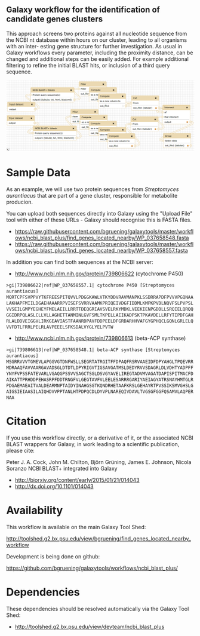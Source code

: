 Galaxy workflow for the identification of candidate genes clusters
------------------------------------------------------------------

This approach screens two proteins against all nucleotide sequence from the
NCBI nt database within hours on our cluster, leading to all organisms with an inter-
esting gene structure for further investigation. As usual in Galaxy workflows every
parameter, including the proximity distance, can be changed and additional steps
can be easily added. For example additional filtering to refine the initial BLAST
hits, or inclusion of a third query sequence.

![Workflow Image](https://raw.githubusercontent.com/bgruening/galaxytools/master/workflows/ncbi_blast_plus/find_genes_located_nearby/find_genes_located_nearby.png)


Sample Data
===========

As an example, we will use two protein sequences from *Streptomyces aurantiacus*
that are part of a gene cluster, responsible for metabolite producion.

You can upload both sequences directly into Galaxy using the "Upload File" tool
with either of these URLs - Galaxy should recognise this is FASTA files.

 * https://raw.githubusercontent.com/bgruening/galaxytools/master/workflows/ncbi_blast_plus/find_genes_located_nearby/WP_037658548.fasta
 * https://raw.githubusercontent.com/bgruening/galaxytools/master/workflows/ncbi_blast_plus/find_genes_located_nearby/WP_037658557.fasta

In addition you can find both sequences at the NCBI server:
 * http://www.ncbi.nlm.nih.gov/protein/739806622 (cytochrome P450)
 
```text
>gi|739806622|ref|WP_037658557.1| cytochrome P450 [Streptomyces aurantiacus]
MQRTCPFSVPPVYTKFREESPITQVVLPDGGKAWLVTKYDDVRAVMANPKLSSDRRAPDFPVVVPGQNAA
LAKHAPFMIILDGAEHAAARRPVISEFSVRRVAAMKPRIQEIVDGFIDDMLKMPKPVDLNQVFSLPVPSL
VVSEILGMPYEGHEYFMELAEILLRRTTDEQGRIAVSVELRKYMDKLVEEKIENPGDDLLSRQIELQRQQ
GGIDRPQLASLCLLVLLAGHETTANMINLGVFSMLTKPELLAEIKADPSKTPKAVDELLRFYTIPDFGAH
RLALDDVEIGGVLIRKGEAVIASTFAANRDPAVFDDPEELDFGRDARHHVAFGYGPHQCLGQNLGRLELQ
VVFDTLFRRLPELRLAVPEEELSFKSDALVYGLYELPVTW
```

 * http://www.ncbi.nlm.nih.gov/protein/739806613 (beta-ACP synthase)

```
>gi|739806613|ref|WP_037658548.1| beta-ACP synthase [Streptomyces aurantiacus]
MSGRRVVVTGMEVLAPGGVGTDNFWSLLSEGRTATRGITFFDPAQFRSRVAAEIDFDPYAHGLTPQEVRR
MDRAAQFAVVAARGAVADSGLDTDTLDPYRIGVTIGSAVGATMSLDEDYRVVSDAGRLDLVDHTYADPFF
YNYFVPSSFATEVARLVGAQGPSSVVSAGCTSGLDSVGYAVELIREGTADVMVAGATDAPISPITMACFD
AIKATTPRHDDPEHASRPFDDTRNGFVLGEGTAVFVLEELESARRRGARIYAEIAGYATRSNAYHMTGLR
PDGAEMAEAITVALDEARMNPTAIDYINAHGSGTKQNDRHETAAFKRSLGEHAYRTPVSSIKSMVGHSLG
AIGSIEIAASILAIQHDVVPPTANLHTPDPQCDLDYVPLNAREQIVDAVLTVGSGFGGFQSAMVLAQPER
NAA
```


Citation
========

If you use this workflow directly, or a derivative of it, or the associated
NCBI BLAST wrappers for Galaxy, in work leading to a scientific publication,
please cite:

Peter J. A. Cock, John M. Chilton, Björn Grüning, James E. Johnson, Nicola Soranzo
NCBI BLAST+ integrated into Galaxy

 * http://biorxiv.org/content/early/2015/01/21/014043
 * http://dx.doi.org/10.1101/014043


Availability
============

This workflow is available on the main Galaxy Tool Shed:

http://toolshed.g2.bx.psu.edu/view/bgruening/find_genes_located_nearby_workflow

Development is being done on github:

https://github.com/bgruening/galaxytools/workflows/ncbi_blast_plus/


Dependencies
============

These dependencies should be resolved automatically via the Galaxy Tool Shed:

* http://toolshed.g2.bx.psu.edu/view/devteam/ncbi_blast_plus
